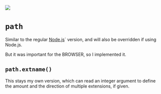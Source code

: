 <img src="https://kekse.biz/github.php?draw&text=`path`&override=github:v4" />

# `path`
Similar to the regular [Node.js](https://nodejs.org/)\` version, and will also be
overridden if using Node.js.

But it was important for the BROWSER, so I implemented it.

## `path.extname()`
This stays my own version, which can read an integer argument to define the amount
and the direction of multiple extensions, if given.

